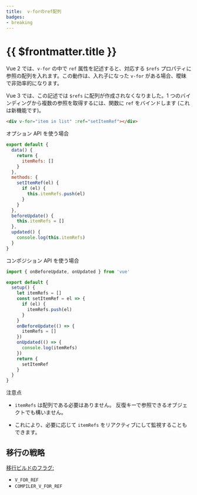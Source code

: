 ```yaml
---
title:  v-forのref配列
badges:
- breaking
---
```


# {{ $frontmatter.title }} <MigrationBadges :badges="$frontmatter.badges" />

Vue 2 では、`v-for` の中で `ref` 属性を記述すると、対応する `$refs` プロパティに参照の配列を入れます。この動作は、入れ子になった `v-for` がある場合、曖昧で非効率的になります。

Vue 3 では、この記述では `$refs` に配列が作成されなくなりました。1 つのバインディングから複数の参照を取得するには、関数に `ref` をバインドします (これは新機能です)。

```html
<div v-for="item in list" :ref="setItemRef"></div>
```

オプション API を使う場合

```js
export default {
  data() {
    return {
      itemRefs: []
    }
  },
  methods: {
    setItemRef(el) {
      if (el) {
        this.itemRefs.push(el)
      }
    }
  },
  beforeUpdate() {
    this.itemRefs = []
  },
  updated() {
    console.log(this.itemRefs)
  }
}
```

コンポジション API を使う場合

```js
import { onBeforeUpdate, onUpdated } from 'vue'

export default {
  setup() {
    let itemRefs = []
    const setItemRef = el => {
      if (el) {
        itemRefs.push(el)
      }
    }
    onBeforeUpdate(() => {
      itemRefs = []
    })
    onUpdated(() => {
      console.log(itemRefs)
    })
    return {
      setItemRef
    }
  }
}
```

注意点

- `itemRefs` は配列である必要はありません。 反復キーで参照できるオブジェクトでも構いません。

- これにより、必要に応じて `itemRefs` をリアクティブにして監視することもできます。

## 移行の戦略

[移行ビルドのフラグ:](migration-build.html#compat-の設定)

- `V_FOR_REF`
- `COMPILER_V_FOR_REF`
